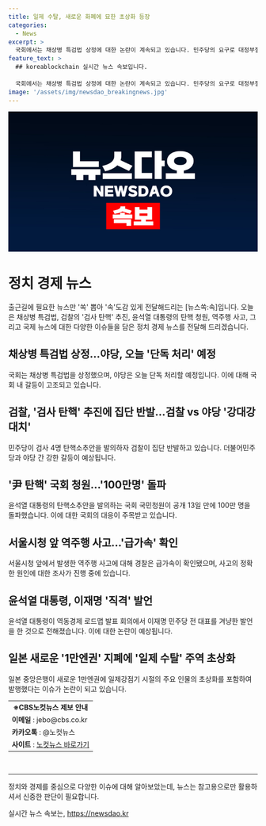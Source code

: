 ```yaml
---
title: 일제 수탈, 새로운 화폐에 묘한 초상화 등장
categories:
  - News
excerpt: >
  국회에서는 채상병 특검법 상정에 대한 논란이 계속되고 있습니다. 민주당의 요구로 대정부질문보다 먼저 상정된 이 사안은 여당과 야당 간 강한 갈등을 유발하고 있습니다. 또한, 검사 4명의 탄핵 소추안에 대한 검찰의 반발과 윤석열 대통령의 탄핵 청원 동의 수가 100만 명을 돌파하는 등 정치적인 긴장감이 높아지고 있습니다. 또한, 서울시청 앞 역주행 사고와 윤석열 대통령의 이재명 전 대표에 대한 발언, 그리고 국회의 소폭 개각과 일본의 새로운 1만엔권에 관한 논란도 주목받고 있습니다.
feature_text: >
  ## koreablockchain 실시간 뉴스 속보입니다.

  국회에서는 채상병 특검법 상정에 대한 논란이 계속되고 있습니다. 민주당의 요구로 대정부질문보다 먼저 상정된 이 사안은 여당과 야당 간 강한 갈등을 유발하고 있습니다. 또한, 검사 4명의 탄핵 소추안에 대한 검찰의 반발과 윤석열 대통령의 탄핵 청원 동의 수가 100만 명을 돌파하는 등 정치적인 긴장감이 높아지고 있습니다. 또한, 서울시청 앞 역주행 사고와 윤석열 대통령의 이재명 전 대표에 대한 발언, 그리고 국회의 소폭 개각과 일본의 새로운 1만엔권에 관한 논란도 주목받고 있습니다.
image: '/assets/img/newsdao_breakingnews.jpg'
---
```


<p><img src="/assets/img/newsdao_breakingnews.jpg" alt="koreablockchain 속보" /></p>

<h1>정치 경제 뉴스</h1>

<p data-ke-size="size16">출근길에 필요한 뉴스만 '쏙' 뽑아 '속'도감 있게 전달해드리는 [뉴스쏙:속]입니다. 오늘은 채상병 특검법, 검찰의 '검사 탄핵' 추진, 윤석열 대통령의 탄핵 청원, 역주행 사고, 그리고 국제 뉴스에 대한 다양한 이슈들을 담은 정치 경제 뉴스를 전달해 드리겠습니다.</p>

<h2 data-ke-size="size26">채상병 특검법 상정…야당, 오늘 '단독 처리' 예정</h2>

<p data-ke-size="size16">국회는 채상병 특검법을 상정했으며, 야당은 오늘 단독 처리할 예정입니다. 이에 대해 국회 내 갈등이 고조되고 있습니다.</p>

<h2 data-ke-size="size26">검찰, '검사 탄핵' 추진에 집단 반발…검찰 vs 야당 '강대강 대치'</h2>

<p data-ke-size="size16">민주당이 검사 4명 탄핵소추안을 발의하자 검찰이 집단 반발하고 있습니다. 더불어민주당과 야당 간 강한 갈등이 예상됩니다.</p>

<h2 data-ke-size="size26">'尹 탄핵' 국회 청원…'100만명' 돌파</h2>

<p data-ke-size="size16">윤석열 대통령의 탄핵소추안을 발의하는 국회 국민청원이 공개 13일 만에 100만 명을 돌파했습니다. 이에 대한 국회의 대응이 주목받고 있습니다.</p>

<h2 data-ke-size="size26">서울시청 앞 역주행 사고…'급가속' 확인</h2>

<p data-ke-size="size16">서울시청 앞에서 발생한 역주행 사고에 대해 경찰은 급가속이 확인됐으며, 사고의 정확한 원인에 대한 조사가 진행 중에 있습니다.</p>

<h2 data-ke-size="size26">윤석열 대통령, 이재명 '직격' 발언</h2>

<p data-ke-size="size16">윤석열 대통령이 역동경제 로드맵 발표 회의에서 이재명 민주당 전 대표를 겨냥한 발언을 한 것으로 전해졌습니다. 이에 대한 논란이 예상됩니다.</p>

<h2 data-ke-size="size26">일본 새로운 '1만엔권' 지폐에 '일제 수탈' 주역 초상화</h2>

<p data-ke-size="size16">일본 중앙은행이 새로운 1만엔권에 일제강점기 시절의 주요 인물의 초상화를 포함하여 발행했다는 이슈가 논란이 되고 있습니다.</p>

<table>
    <tbody>
        <tr>
            <td style="text-align: center; height: 17px;"><b>※CBS노컷뉴스 제보 안내</b></td>
        </tr>
        <tr>
            <td><b>이메일</b> : jebo@cbs.co.kr</td>
        </tr>
        <tr>
            <td><b>카카오톡</b> : @노컷뉴스</td>
        </tr>
        <tr>
            <td><b>사이트</b> : <a href="https://url.kr/b71afn">노컷뉴스 바로가기</a></td>
        </tr>
    </tbody>
</table>

<p><br>
<hr></p>

<p data-ke-size="size16">정치와 경제를 중심으로 다양한 이슈에 대해 알아보았는데, 뉴스는 참고용으로만 활용하셔서 신중한 판단이 필요합니다.</p>
실시간 뉴스 속보는, <a href="https://newsdao.kr" rel="dofollow">https://newsdao.kr</a>


